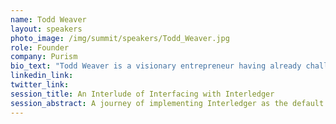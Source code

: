 ```yaml
---
name: Todd Weaver
layout: speakers
photo_image: /img/summit/speakers/Todd_Weaver.jpg
role: Founder
company: Purism
bio_text: "Todd Weaver is a visionary entrepreneur having already challenged Big Media and Big Tech and is happy to be involved challenging Big Finance."
linkedin_link:
twitter_link:
session_title: An Interlude of Interfacing with Interledger
session_abstract: A journey of implementing Interledger as the default payment protocol.
---
```


